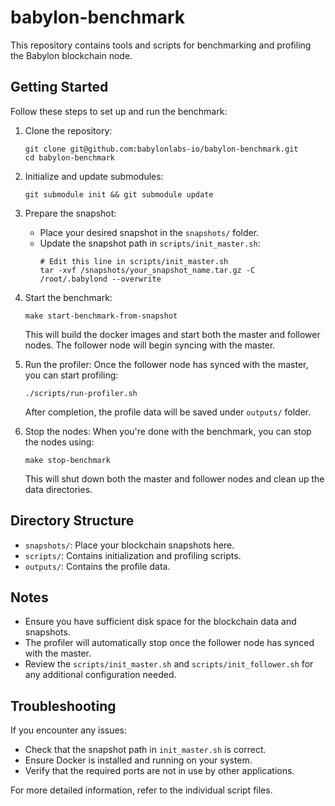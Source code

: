 # babylon-benchmark

This repository contains tools and scripts for benchmarking and profiling the Babylon blockchain node.

## Getting Started

Follow these steps to set up and run the benchmark:

1. Clone the repository:
   ```
   git clone git@github.com:babylonlabs-io/babylon-benchmark.git
   cd babylon-benchmark
   ```

2. Initialize and update submodules:
   ```
   git submodule init && git submodule update
   ```

3. Prepare the snapshot:
   - Place your desired snapshot in the `snapshots/` folder.
   - Update the snapshot path in `scripts/init_master.sh`:
     ```shell
     # Edit this line in scripts/init_master.sh
     tar -xvf /snapshots/your_snapshot_name.tar.gz -C /root/.babylond --overwrite
     ```

4. Start the benchmark:
   ```
   make start-benchmark-from-snapshot
   ```
   This will build the docker images and start both the master and follower nodes. The follower node will begin syncing with the master.

5. Run the profiler:
   Once the follower node has synced with the master, you can start profiling:
   ```
   ./scripts/run-profiler.sh
   ```
   After completion, the profile data will be saved under `outputs/` folder.

6. Stop the nodes:
   When you're done with the benchmark, you can stop the nodes using:
   ```
   make stop-benchmark
   ```
   This will shut down both the master and follower nodes and clean up the data directories.

## Directory Structure

- `snapshots/`: Place your blockchain snapshots here.
- `scripts/`: Contains initialization and profiling scripts.
- `outputs/`: Contains the profile data.

## Notes

- Ensure you have sufficient disk space for the blockchain data and snapshots.
- The profiler will automatically stop once the follower node has synced with the master.
- Review the `scripts/init_master.sh` and `scripts/init_follower.sh` for any additional configuration needed.

## Troubleshooting

If you encounter any issues:
- Check that the snapshot path in `init_master.sh` is correct.
- Ensure Docker is installed and running on your system.
- Verify that the required ports are not in use by other applications.

For more detailed information, refer to the individual script files.